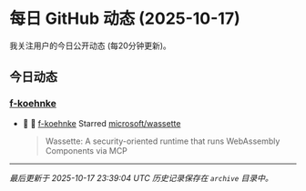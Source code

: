 # 每日 GitHub 动态 (2025-10-17)

我关注用户的今日公开动态 (每20分钟更新)。

## 今日动态

### [f-koehnke](https://github.com/f-koehnke)
- 🌟 👤 [f-koehnke](https://github.com/f-koehnke) Starred [microsoft/wassette](https://github.com/microsoft/wassette)
  > Wassette: A security-oriented runtime that runs WebAssembly Components via MCP


---
*最后更新于 2025-10-17 23:39:04 UTC*
*历史记录保存在 `archive` 目录中。*
